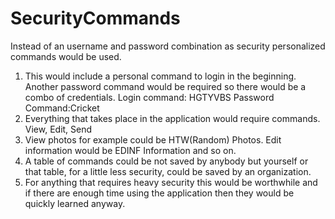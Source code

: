 # SecurityCommands

Instead of an username and password combination as security personalized commands would be used.

1. This would include a personal command to login in the beginning. Another password command would be required so there would be a combo of
credentials. Login command: HGTYVBS Password Command:Cricket
2. Everything that takes place in the application would require commands. View, Edit, Send
3. View photos for example could be HTW(Random) Photos. Edit information would be EDINF Information and so on.
4. A table of commands could be not saved by anybody but yourself or that table, for a little less security, could be saved by an organization.
5. For anything that requires heavy security this would be worthwhile and if there are enough time using the application then they would be quickly
learned anyway.
